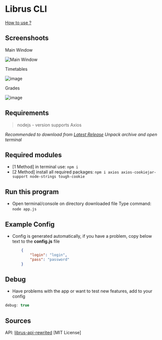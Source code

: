 # Librus CLI

[How to use ?](#requirements)

## Screenshoots
Main Window

![Main Window](https://github.com/kbaraniak/librusCLI/assets/90936580/533a708a-319f-4fcf-8e48-e9f011bc7fcc)

Timetables

![image](https://github.com/kbaraniak/librusCLI/assets/90936580/12253ce7-5d32-4cde-a695-83e78c4d41af)

Grades

![image](https://github.com/kbaraniak/librusCLI/assets/90936580/0a75013a-b009-4a5f-a6aa-2f60a792dfe7)





## Requirements
> nodejs - version supports Axios

*Recommended to download from [Latest Release](https://github.com/kbaraniak/librusCLI/releases/latest)*
*Unpack archive and open terminal*


## Required modules
- [1 Method] in terminal use: ``npm i``
- [2 Method] install all required packages:
``npm i axios axios-cookiejar-support node-strings tough-cookie``

## Run this program
- Open terminal/console on directory downloaded file
   Type command: ``node app.js``

## Example Config
- Config is generated automatically, if you have a problem, copy below text to the **config.js** file

    ```json
        {
            "login": "login",
            "pass": "password"
        }
    ```
## Debug
- Have problems with the app or want to test new features, add to your config
```js
debug: true
```

## Sources
API: [librus-api-rewrited](https://github.com/kbaraniak/librus-api-rewrited) [MIT License]
